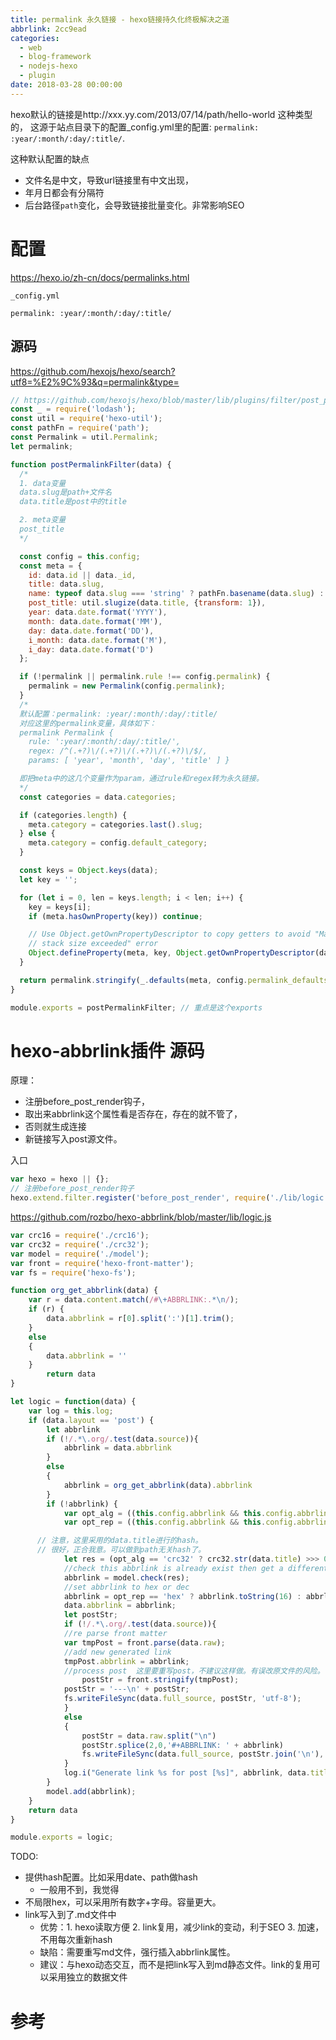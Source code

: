 ```yaml
---
title: permalink 永久链接 - hexo链接持久化终极解决之道
abbrlink: 2cc9ead
categories:
  - web
  - blog-framework
  - nodejs-hexo
  - plugin
date: 2018-03-28 00:00:00
---
```

hexo默认的链接是http://xxx.yy.com/2013/07/14/path/hello-world 这种类型的，
这源于站点目录下的配置_config.yml里的配置: `permalink: :year/:month/:day/:title/`.

这种默认配置的缺点
- 文件名是中文，导致url链接里有中文出现，
- 年月日都会有分隔符
- 后台路径`path`变化，会导致链接批量变化。非常影响SEO

# 配置

https://hexo.io/zh-cn/docs/permalinks.html

`_config.yml`

`permalink: :year/:month/:day/:title/`


## 源码

https://github.com/hexojs/hexo/search?utf8=%E2%9C%93&q=permalink&type=



```js
// https://github.com/hexojs/hexo/blob/master/lib/plugins/filter/post_permalink.js
const _ = require('lodash');
const util = require('hexo-util');
const pathFn = require('path');
const Permalink = util.Permalink;
let permalink;

function postPermalinkFilter(data) {
  /*
  1. data变量
  data.slug是path+文件名
  data.title是post中的title

  2. meta变量
  post_title
  */

  const config = this.config;
  const meta = {
    id: data.id || data._id,
    title: data.slug,
    name: typeof data.slug === 'string' ? pathFn.basename(data.slug) : '', // 这里把path当做了basename
    post_title: util.slugize(data.title, {transform: 1}),
    year: data.date.format('YYYY'),
    month: data.date.format('MM'),
    day: data.date.format('DD'),
    i_month: data.date.format('M'),
    i_day: data.date.format('D')
  };

  if (!permalink || permalink.rule !== config.permalink) {
    permalink = new Permalink(config.permalink);
  }
  /*
  默认配置：permalink: :year/:month/:day/:title/
  对应这里的permalink变量，具体如下：
  permalink Permalink {
    rule: ':year/:month/:day/:title/',
    regex: /^(.+?)\/(.+?)\/(.+?)\/(.+?)\/$/,
    params: [ 'year', 'month', 'day', 'title' ] }

  即把meta中的这几个变量作为param，通过rule和regex转为永久链接。
  */
  const categories = data.categories;

  if (categories.length) {
    meta.category = categories.last().slug;
  } else {
    meta.category = config.default_category;
  }

  const keys = Object.keys(data);
  let key = '';

  for (let i = 0, len = keys.length; i < len; i++) {
    key = keys[i];
    if (meta.hasOwnProperty(key)) continue;

    // Use Object.getOwnPropertyDescriptor to copy getters to avoid "Maximum call
    // stack size exceeded" error
    Object.defineProperty(meta, key, Object.getOwnPropertyDescriptor(data, key));
  }

  return permalink.stringify(_.defaults(meta, config.permalink_defaults)); // 核心代码，把meta的变量，传入到
}

module.exports = postPermalinkFilter; // 重点是这个exports

```

# hexo-abbrlink插件 源码

原理：
- 注册before_post_render钩子，
- 取出来abbrlink这个属性看是否存在，存在的就不管了，
- 否则就生成连接
- 新链接写入post源文件。


入口

```js
var hexo = hexo || {};
// 注册before_post_render钩子
hexo.extend.filter.register('before_post_render', require('./lib/logic'), 15);
```


https://github.com/rozbo/hexo-abbrlink/blob/master/lib/logic.js



```js
var crc16 = require('./crc16');
var crc32 = require('./crc32');
var model = require('./model');
var front = require('hexo-front-matter');
var fs = require('hexo-fs');

function org_get_abbrlink(data) {
    var r = data.content.match(/#\+ABBRLINK:.*\n/);
    if (r) {
        data.abbrlink = r[0].split(':')[1].trim();
    }
    else
    {
        data.abbrlink = ''
    }
        return data
}

let logic = function(data) {
    var log = this.log;
    if (data.layout == 'post') {
        let abbrlink
        if (!/.*\.org/.test(data.source)){
            abbrlink = data.abbrlink
        }
        else
        {
            abbrlink = org_get_abbrlink(data).abbrlink
        }
        if (!abbrlink) {
			var opt_alg = ((this.config.abbrlink && this.config.abbrlink.alg) ? this.config.abbrlink.alg : 'crc16');
			var opt_rep = ((this.config.abbrlink && this.config.abbrlink.rep) ? this.config.abbrlink.rep : 'dec')

      // 注意，这里采用的data.title进行的hash。
      // 很好，正合我意。可以做到path无关hash了。
			let res = (opt_alg == 'crc32' ? crc32.str(data.title) >>> 0 : crc16(data.title) >>> 0);
			//check this abbrlink is already exist then get a different one
			abbrlink = model.check(res);
			//set abbrlink to hex or dec
			abbrlink = opt_rep == 'hex' ? abbrlink.toString(16) : abbrlink;
            data.abbrlink = abbrlink;
            let postStr;
            if (!/.*\.org/.test(data.source)){
            //re parse front matter
            var tmpPost = front.parse(data.raw);
            //add new generated link
            tmpPost.abbrlink = abbrlink;
            //process post  这里要重写post，不建议这样做。有误改原文件的风险。
                postStr = front.stringify(tmpPost);
            postStr = '---\n' + postStr;
            fs.writeFileSync(data.full_source, postStr, 'utf-8');
            }
            else
            {
                postStr = data.raw.split("\n")
                postStr.splice(2,0,'#+ABBRLINK: ' + abbrlink)
                fs.writeFileSync(data.full_source, postStr.join('\n'), 'utf-8');
            }
            log.i("Generate link %s for post [%s]", abbrlink, data.title);
        }
        model.add(abbrlink);
    }
    return data
}

module.exports = logic;
```


TODO:

- 提供hash配置。比如采用date、path做hash
  - 一般用不到，我觉得
- 不局限hex，可以采用所有数字+字母。容量更大。
- link写入到了.md文件中
  - 优势：1. hexo读取方便  2. link复用，减少link的变动，利于SEO  3. 加速，不用每次重新hash
  - 缺陷：需要重写md文件，强行插入abbrlink属性。
  - 建议：与hexo动态交互，而不是把link写入到md静态文件。link的复用可以采用独立的数据文件

# 参考
